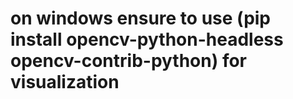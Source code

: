 # on windows ensure to use (pip install opencv-python-headless opencv-contrib-python) for visualization